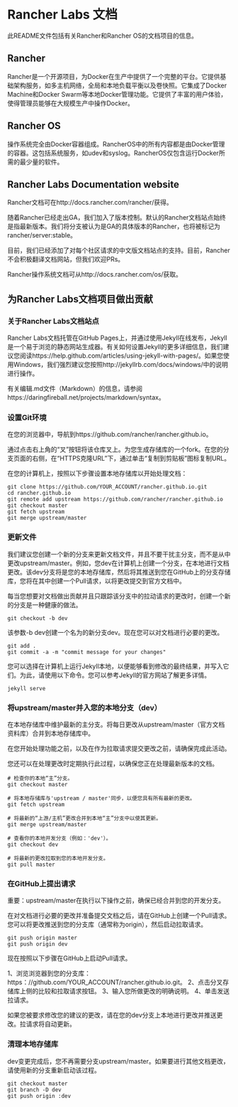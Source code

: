 # Rancher Labs 文档

此README文件包括有关Rancher和Rancher OS的文档项目的信息。

## Rancher

Rancher是一个开源项目，为Docker在生产中提供了一个完整的平台。它提供基础架构服务，如多主机网络，全局和本地负载平衡以及卷快照。它集成了Docker Machine和Docker Swarm等本地Docker管理功能。它提供了丰富的用户体验，使得管理员能够在大规模生产中操作Docker。

## Rancher OS

操作系统完全由Docker容器组成。RancherOS中的所有内容都是由Docker管理的容器。这包括系统服务，如udev和syslog。RancherOS仅包含运行Docker所需的最少量的软件。

## Rancher Labs Documentation website

Rancher文档可在http://docs.rancher.com/rancher/获得。

随着Rancher已经走出GA，我们加入了版本控制。默认的Rancher文档站点始终是指最新版本。我们将分支被认为是GA的具体版本的Rancher，也将被标记为rancher/server:stable。

目前，我们已经添加了对每个社区请求的中文版文档站点的支持。目前，Rancher不会积极翻译文档网站，但我们欢迎PRs。

Rancher操作系统文档可从http://docs.rancher.com/os/获取。

## 为Rancher Labs文档项目做出贡献

### 关于Rancher Labs文档站点

Rancher Labs文档托管在GitHub Pages上，并通过使用Jekyll在线发布，Jekyll是一个易于浏览的静态网站生成器。有关如何设置Jekyll的更多详细信息，我们建议您阅读https://help.github.com/articles/using-jekyll-with-pages/。如果您使用Windows，我们强烈建议您按照http://jekyllrb.com/docs/windows/中的说明进行操作。

有关编辑.md文件（Markdown）的信息，请参阅https://daringfireball.net/projects/markdown/syntax。

### 设置Git环境

在您的浏览器中，导航到https://github.com/rancher/rancher.github.io。

通过点击右上角的“叉”按钮将该仓库叉上。为您生成存储库的一个fork。在您的分支页面的右侧，在“HTTPS克隆URL”下，通过单击“复制到剪贴板”图标复制URL。

在您的计算机上，按照以下步骤设置本地存储库以开始处理文档：

```shell
git clone https://github.com/YOUR_ACCOUNT/rancher.github.io.git
cd rancher.github.io
git remote add upstream https://github.com/rancher/rancher.github.io
git checkout master
git fetch upstream
git merge upstream/master
```

### 更新文件

我们建议您创建一个新的分支来更新文档文件，并且不要干扰主分支，而不是从中更改upstream/master。例如，您dev在计算机上创建一个分支，在本地进行文档更改。该dev分支将是您的本地存储库，然后将其推送到您在GitHub上的分支存储库，您将在其中创建一个Pull请求，以将更改提交到官方文档中。

每当您想要对文档做出贡献并且只跟踪该分支中的拉动请求的更改时，创建一个新的分支是一种健康的做法。

```shell
git checkout -b dev
```

该参数-b dev创建一个名为的新分支dev。现在您可以对文档进行必要的更改。

```shell
git add .
git commit -a -m "commit message for your changes"
```

您可以选择在计算机上运行Jekyll本地，以便能够看到修改的最终结果，并写入它们。为此，请使用以下命令。您可以参考Jekyll的官方网站了解更多详情。

```shell
jekyll serve
```

### 将upstream/master并入您的本地分支（dev）

在本地存储库中维护最新的主分支。将每日更改从upstream/master（官方文档资料库）合并到本地存储库中。

在您开始处理功能之前，以及在作为拉取请求提交更改之前，请确保完成此活动。

您还可以在处理更改时定期执行此过程，以确保您正在处理最新版本的文档。

```shell
# 检查你的本地“主”分支。
git checkout master

# 将本地存储库与'upstream / master'同步，以便您具有所有最新的更改。
git fetch upstream

# 将最新的“上游/主机”更改合并到本地“主”分支中以使其更新。
git merge upstream/master

# 查看你的本地开发分支（例如：'dev'）。
git checkout dev

# 将最新的更改拉取到您的本地开发分支。
git pull master
```

### 在GitHub上提出请求

重要：upstream/master在执行以下操作之前，确保已经合并到您的开发分支。

在对文档进行必要的更改并准备提交文档之后，请在GitHub上创建一个Pull请求。您可以将更改推送到您的分支库（通常称为origin），然后启动拉取请求。

```
git push origin master
git push origin dev
```

现在按照以下步骤在GitHub上启动Pull请求。

1、浏览浏览器到您的分支库：https：//github.com/YOUR_ACCOUNT/rancher.github.io.git。
2、点击分叉存储库上侧的比较和拉取请求按钮。
3、输入您所做更改的明确说明。
4、单击发送拉请求。

如果您被要求修改您的建议的更改，请在您的dev分支上本地进行更改并推送更改。拉请求将自动更新。

### 清理本地存储库

dev变更完成后，您不再需要分支upstream/master。如果要进行其他文档更改，请使用新的分支重新启动该过程。

```
git checkout master
git branch -D dev
git push origin :dev
```
